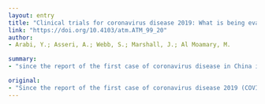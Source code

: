 ```yaml
---
layout: entry
title: "Clinical trials for coronavirus disease 2019: What is being evaluated and what is not"
link: "https://doi.org/10.4103/atm.ATM_99_20"
author:
- Arabi, Y.; Asseri, A.; Webb, S.; Marshall, J.; Al Moamary, M.

summary:
- "since the report of the first case of coronavirus disease in China in late December 2019, there have been 204 610 cases worldwide as of 18 March, 2020. By March 12, 2020, there are more than 382 studies registered in the clinical trials databases addressing COVID-19 including more than 80 randomized controlled trials. Over 80 trials have been carried out in a controlled trial database. Since the report, there has been more than 204 cases worldwide."

original:
- "Since the report of the first case of coronavirus disease 2019 (COVID-19) in China in late December 2019, there have been 204 610 cases worldwide as of 18 March, 2020. As part of the response to this outbreak, there has been an impressive amount of research undertaken to better characterize the disease and to evaluate therapeutic options. By March 12, 2020, there are more than 382 studies registered in the clinical trials databases addressing COVID-19 including more than 80 randomized controlled trials."
---
```


